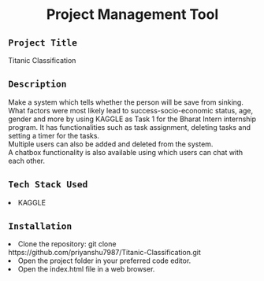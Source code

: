 <h1 align="center">
  <a href="# Titanic Classification"></a>
  Project Management Tool
</h1>

## `Project Title`
Titanic Classification

## `Description`
Make a system which tells whether the person will be
save from sinking. What factors were
most likely lead to success-socio-economic
status, age, gender and more by using KAGGLE as Task 1 for the Bharat Intern internship program. It has functionalities such as task assignment, deleting tasks and setting a timer for the tasks.
<br>
Multiple users can also be added and deleted from the system.
<br>
A chatbox functionality is also available using which users can chat with each other.

## `Tech Stack Used`
<li>KAGGLE</li>

## `Installation`
<li>Clone the repository: git clone https://github.com/priyanshu7987/Titanic-Classification.git </li>
<li>Open the project folder in your preferred code editor.</li>
<li>Open the index.html file in a web browser.</li>